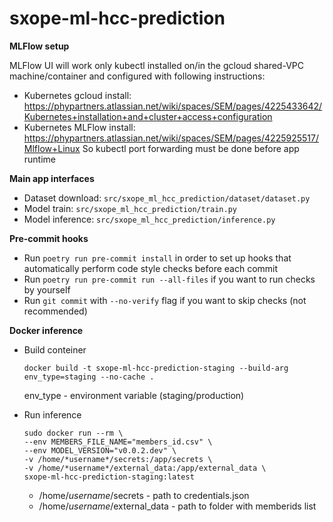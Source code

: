 # sxope-ml-hcc-prediction

**MLFlow setup**

MLFlow UI will work only kubectl installed on/in the gcloud shared-VPC machine/container and configured with following instructions:
- Kubernetes gcloud install: https://phypartners.atlassian.net/wiki/spaces/SEM/pages/4225433642/Kubernetes+installation+and+cluster+access+configuration
- Kubernetes MLFlow install: https://phypartners.atlassian.net/wiki/spaces/SEM/pages/4225925517/Mlflow+Linux
So kubectl port forwarding must be done before app runtime

**Main app interfaces**

- Dataset download: `src/sxope_ml_hcc_prediction/dataset/dataset.py`
- Model train: `src/sxope_ml_hcc_prediction/train.py`
- Model inference: `src/sxope_ml_hcc_prediction/inference.py`

**Pre-commit hooks**

- Run `poetry run pre-commit install` in order to set up hooks that automatically perform code style checks before each commit
- Run `poetry run pre-commit run --all-files` if you want to run checks by yourself
- Run `git commit` with `--no-verify` flag if you want to skip checks (not recommended)

**Docker inference**

- Build conteiner
    ```
    docker build -t sxope-ml-hcc-prediction-staging --build-arg env_type=staging --no-cache .
    ```
    env_type - environment variable (staging/production)

- Run inference 
    ```
    sudo docker run --rm \
    --env MEMBERS_FILE_NAME="members_id.csv" \
    --env MODEL_VERSION="v0.0.2.dev" \
    -v /home/*username*/secrets:/app/secrets \
    -v /home/*username*/external_data:/app/external_data \
    sxope-ml-hcc-prediction-staging:latest
    ```

    - /home/*username*/secrets - path to credentials.json
    - /home/*username*/external_data - path to folder with memberids list